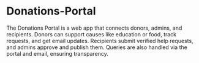 # Donations-Portal
The Donations Portal is a web app that connects donors, admins, and recipients. Donors can support causes like education or food, track requests, and get email updates. Recipients submit verified help requests, and admins approve and publish them. Queries are also handled via the portal and email, ensuring transparency.
